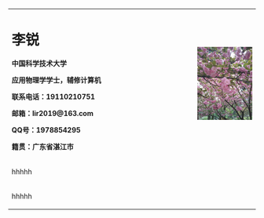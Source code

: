 <table border="0">
  <tr> 
    <td width="75%">
      <h1>李锐</h1>
      <p><b>中国科学技术大学</b></p>
      <p><b>应用物理学学士，辅修计算机</b></p>
      <p><b>联系电话：19110210751</b></p>
      <p><b>邮箱：lir2019@163.com</b></p>
      <p><b>QQ号：1978854295</b></p>
      <p><b>籍贯：广东省湛江市</b></p>
    </td>
    <td width="25%">
      <img src="/sakura.jpg" width="100%">  
    </td>
  </tr>
  <tr>
    <td width="0%">
      <p>hhhhh</p>
    </td>
  </tr>
  <tr>
    <td width="75%">
      <p>hhhhh</p>
    </td>
  </tr>
</table>


